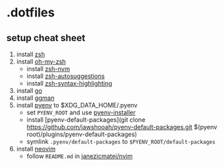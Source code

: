 # .dotfiles

## setup cheat sheet

1. install [zsh](https://www.zsh.org/)
2. install [oh-my-zsh](https://ohmyz.sh/)
    - install [zsh-nvm](https://github.com/lukechilds/zsh-nvm)
    - install [zsh-autosuggestions](https://github.com/zsh-users/zsh-autosuggestions)
    - install [zsh-syntax-highlighting](https://github.com/zsh-users/zsh-syntax-highlighting)
3. install [go](https://go.dev/)
4. install [ggman](https://github.com/tkw1536/ggman)
5. install [pyenv](https://github.com/pyenv/pyenv) to $XDG_DATA_HOME/.pyenv
    - set `PYENV_ROOT` and use [pyenv-installer](https://github.com/pyenv/pyenv-installer)
    - install [pyenv-default-packages](git clone https://github.com/jawshooah/pyenv-default-packages.git $(pyenv root)/plugins/pyenv-default-packages)
    - symlink `.pyenv/default-packages` to `$PYENV_ROOT/default-packages`
6. install [neovim](https://neovim.io/)
    - follow `README.md` in [janezicmatej/nvim](https://github.com/janezicmatej/nvim/)
